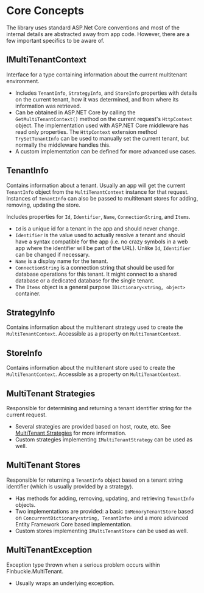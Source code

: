 # Core Concepts

The library uses standard ASP.Net Core conventions and most of the internal details are abstracted away from app code. However, there are a few important specifics to be aware of.

## IMultiTenantContext
Interface for a type containing information about the current multitenant environment.

* Includes `TenantInfo`, `StrategyInfo`, and `StoreInfo` properties with details on the current tenant, how it was determined, and from where its information was retrieved.
* Can be obtained in ASP.NET Core by calling the `GetMultiTenantContext()` method on the current request's `HttpContext` object. The implementation used with ASP.NET Core middleware has read only properties. The `HttpContext` extension method `TrySetTenantInfo` can be used to manually set the current tenant, but normally the middleware handles this. 
* A custom implementation can be defined for more advanced use cases.

## TenantInfo
Contains information about a tenant. Usually an app will get the current `TenantInfo` object from the `MultiTenantContext` instance for that request. Instances of `TenantInfo` can also be passed to multitenant stores for adding, removing, updating the store.

Includes properties for `Id`, `Identifier`, `Name`, `ConnectionString`, and `Items`.

* `Id` is a unique id for a tenant in the app and should never change.
* `Identifier` is the value used to actually resolve a tenant and should have a syntax compatible for the app (i.e. no crazy symbols in a web app where the identifier will be part of the URL). Unlike `Id`, `Identifier` can be changed if necessary.
* `Name` is a display name for the tenant.
* `ConnectionString` is a connection string that should be used for database operations for this tenant. It might connect to a shared database or a dedicated database for the single tenant.
* The `Items` object is a general purpose `IDictionary<string, object>` container.

## StrategyInfo
Contains information about the multitenant strategy used to create the `MultiTenantContext`. Accessible as a property on `MultiTenantContext`.

## StoreInfo
Contains information about the multitenant store used to create the `MultiTenantContext`. Accessible as a property on `MultiTenantContext`.

## MultiTenant Strategies
Responsible for determining and returning a tenant identifier string for the current request.
* Several strategies are provided based on host, route, etc. See [MultiTenant Strategies](Strategies) for more information.
* Custom strategies implementing `IMultiTenantStrategy` can be used as well.

## MultiTenant Stores
Responsible for returning a `TenantInfo` object based on a tenant string identifier (which is usually provided by a strategy).
* Has methods for adding, removing, updating, and retrieving `TenantInfo` objects.
* Two implementations are provided: a basic `InMemoryTenantStore` based on `ConcurrentDictionary<string, TenantInfo>` and a more advanced Entity Framework Core based implementation.
* Custom stores implementing `IMultiTenantStore` can be used as well.

## MultiTenantException
Exception type thrown when a serious problem occurs within Finbuckle.MultiTenant.
* Usually wraps an underlying exception.
